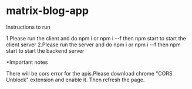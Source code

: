 # matrix-blog-app



Instructions to run

1.Please run the client and do npm i or npm i --f then npm start to start the client server
2.Please run the server and do npm i or npm i --f then npm start to start the backend server


*Important notes

There will be cors error for the apis.Please download chrome "CORS Unblock" extension and enable it.
Then refresh the page.

